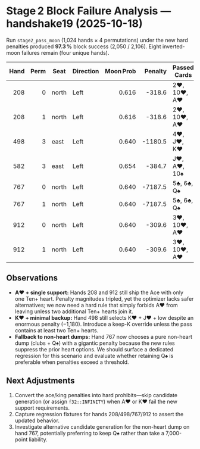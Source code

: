 # Stage 2 Block Failure Analysis — handshake19 (2025-10-18)

Run `stage2_pass_moon` (1,024 hands × 4 permutations) under the new hard penalties produced **97.3 %** block success (2,050 / 2,106). Eight inverted-moon failures remain (four unique hands).

| Hand | Perm | Seat | Direction | Moon Prob | Penalty | Passed Cards | Shooter |
| ---: | ---: | --- | --- | ---: | ---: | --- | --- |
| 208 | 0 | north | Left | 0.616 | -318.6 | 2♥, 10♥, A♥ | south |
| 208 | 1 | north | Left | 0.616 | -318.6 | 2♥, 10♥, A♥ | south |
| 498 | 3 | east | Left | 0.640 | -1180.5 | 4♥, J♥, K♥ | north |
| 582 | 3 | east | Left | 0.654 | -384.7 | J♥, A♥, 10♠ | north |
| 767 | 0 | north | Left | 0.640 | -7187.5 | 5♣, 6♣, Q♠ | south |
| 767 | 1 | north | Left | 0.640 | -7187.5 | 5♣, 6♣, Q♠ | south |
| 912 | 0 | north | Left | 0.640 | -309.6 | 3♥, 10♥, A♥ | south |
| 912 | 1 | north | Left | 0.640 | -309.6 | 3♥, 10♥, A♥ | south |

## Observations

- **A♥ + single support:** Hands 208 and 912 still ship the Ace with only one Ten+ heart. Penalty magnitudes tripled, yet the optimizer lacks safer alternatives; we now need a hard rule that simply forbids A♥ from leaving unless two additional Ten+ hearts join it.
- **K♥ + minimal backup:** Hand 498 still selects K♥ + J♥ + low despite an enormous penalty (−1,180). Introduce a keep-K override unless the pass contains at least two Ten+ hearts.
- **Fallback to non-heart dumps:** Hand 767 now chooses a pure non-heart dump (clubs + Q♠) with a gigantic penalty because the new rules suppress the prior heart options. We should surface a dedicated regression for this scenario and evaluate whether retaining Q♠ is preferable when penalties exceed a threshold.

## Next Adjustments

1. Convert the ace/king penalties into hard prohibits—skip candidate generation (or assign `f32::INFINITY`) when A♥ or K♥ fail the new support requirements.
2. Capture regression fixtures for hands 208/498/767/912 to assert the updated behavior.
3. Investigate alternative candidate generation for the non-heart dump on hand 767, potentially preferring to keep Q♠ rather than take a 7,000-point liability.
